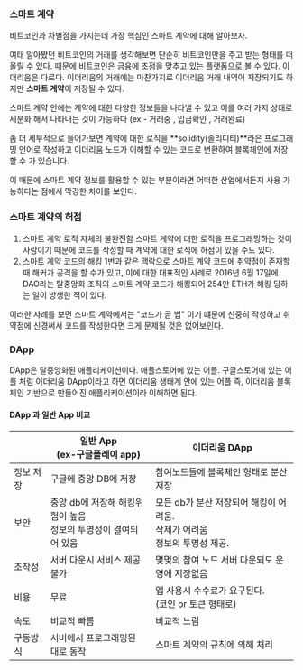 ### 스마트 계약
비트코인과 차별점을 가지는데 가장 핵심인 스마트 계약에 대해 알아보자.

여태 알아봤던 비트코인의 거래를 생각해보면 단순히 비트코인만을 주고 받는 형태를 떠올릴 수 있다. 때문에 비트코인은 금융에 초점을 맞추고 있는 플랫폼으로 볼 수 있다.
이더리움은 다르다. 이더리움의 거래에는 마찬가지로 이더리움 거래 내역이 저장되기도 하지만 **스마트 계약**이 저장될 수 있다.

스마트 계약 안에는 계약에 대한 다양한 정보들을 나타낼 수 있고 이를 여러 가지 상태로 세분화 해서 나타내는 것이 가능하다 (ex - 거래중 , 입금확인 , 거래완료)

좀 더 세부적으로 들어가보면 계약에 대한 로직을 **solidity(솔리디티)**라은 프로그래밍 언어로 작성하고 이더리움 노드가 이해할 수 있는 코드로 변환하여 블록체인에 저장할 수 가 있습니다.

이 때문에 스마트 계약 정보를 활용할 수 있는 부분이라면 어떠한 산업에서든지 사용 가능하다는 점에서 막강한 차이를 보인다.


### 스마트 계약의 허점

1. 스마트 계약 로직 자체의 불완전함
스마트 계약에 대한 로직을 프로그래밍하는 것이 사람이기 때문에 코드를 작성할 때 계약에 대한 로직에 허점이 있을 수도 있다. 
2. 스마트 계약 코드의 해킹
1번과 같은 맥락으로 스마트 계약 코드에 취약점이 존재할 때 해커가 공격을 할 수가 있고, 이에 대한 대표적인 사례로 2016년 6월 17일에 DAO라는 탈중앙화 조직의 스마트 계약 코드가 해킹되어 254만 ETH가 해킹 당하는 일이 방생한 적이 있다.

이러한 사례를 보면 스마트 계약에서는 "코드가 곧 법" 이기 떄문에 신중히 작성하고 취약점에 신경써서 코드를 작성한다면 크게 문제될 것은 없어보인다.

### DApp

DApp은 탈중앙화된 애플리케이션이다.
애플스토어에 있는 어플.
구글스토어에 있는 어플 처럼
이더리움 DApp이라고 하면 이더리움 생태계 안에 있는 어플
즉, 이더리움 블록체인 기반으로 만들어진 애플리케이션이라 이해하면 된다.

#### DApp 과 일반 App 비교
| | 일반 App<br>(ex-구글플레이 app) | 이더리움 DApp|
|-|-|-|
|정보 저장| 구글에 중앙 DB에 저장 | 참여노드들에 블록체인 형태로 분산저장|
|보안| 중앙 db에 저장해 해킹위험이 높음<br>정보의 투명성이 결여되어 있음 | 모든 db가 분산 저장되어 해킹이 어려움.<br>삭제가 어려움<br>정보의 투명성 제공.|
|조작성| 서버 다운시 서비스 제공 불가 | 몇몇의 참여 노드 서버 다운되도 운영에 지장없음|
|비용|무료|앱 사용시 수수료가 요구된다.<br>(코인 or 토큰 형태로)|
|속도|비교적 빠름 | 비교적 느림|
|구동방식| 서버에서 프로그래밍된 대로 동작 | 스마트 계약의 규칙에 의해 처리|